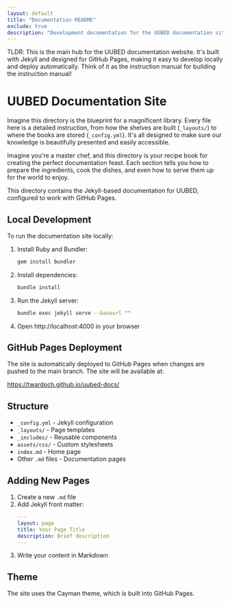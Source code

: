 ```yaml
---
layout: default
title: "Documentation README"
exclude: true
description: "Development documentation for the UUBED documentation site"
---
```


TLDR: This is the main hub for the UUBED documentation website. It's built with Jekyll and designed for GitHub Pages, making it easy to develop locally and deploy automatically. Think of it as the instruction manual for building the instruction manual!

# UUBED Documentation Site

Imagine this directory is the blueprint for a magnificent library. Every file here is a detailed instruction, from how the shelves are built (`_layouts/`) to where the books are stored (`_config.yml`). It's all designed to make sure our knowledge is beautifully presented and easily accessible.

Imagine you're a master chef, and this directory is your recipe book for creating the perfect documentation feast. Each section tells you how to prepare the ingredients, cook the dishes, and even how to serve them up for the world to enjoy.

This directory contains the Jekyll-based documentation for UUBED, configured to work with GitHub Pages.

## Local Development

To run the documentation site locally:

1. Install Ruby and Bundler:
   ```bash
   gem install bundler
   ```

2. Install dependencies:
   ```bash
   bundle install
   ```

3. Run the Jekyll server:
   ```bash
   bundle exec jekyll serve --baseurl ""
   ```

4. Open http://localhost:4000 in your browser

## GitHub Pages Deployment

The site is automatically deployed to GitHub Pages when changes are pushed to the main branch. The site will be available at:

https://twardoch.github.io/uubed-docs/

## Structure

- `_config.yml` - Jekyll configuration
- `_layouts/` - Page templates
- `_includes/` - Reusable components
- `assets/css/` - Custom stylesheets
- `index.md` - Home page
- Other `.md` files - Documentation pages

## Adding New Pages

1. Create a new `.md` file
2. Add Jekyll front matter:
   ```yaml
   ---
   layout: page
   title: Your Page Title
   description: Brief description
   ---
   ```
3. Write your content in Markdown

## Theme

The site uses the Cayman theme, which is built into GitHub Pages.